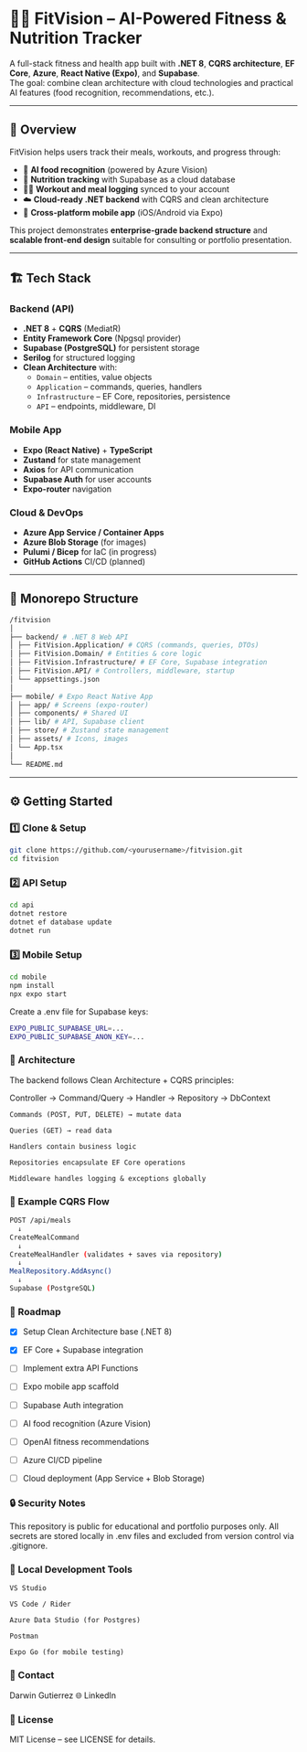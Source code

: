# 🏋️‍♂️ FitVision – AI-Powered Fitness & Nutrition Tracker

A full-stack fitness and health app built with **.NET 8**, **CQRS architecture**, **EF Core**, **Azure**, **React Native (Expo)**, and **Supabase**.  
The goal: combine clean architecture with cloud technologies and practical AI features (food recognition, recommendations, etc.).

---

## 🧠 Overview

FitVision helps users track their meals, workouts, and progress through:
- 📸 **AI food recognition** (powered by Azure Vision)
- 🥗 **Nutrition tracking** with Supabase as a cloud database
- 🏋️‍♀️ **Workout and meal logging** synced to your account
- ☁️ **Cloud-ready .NET backend** with CQRS and clean architecture
- 📱 **Cross-platform mobile app** (iOS/Android via Expo)

This project demonstrates **enterprise-grade backend structure** and **scalable front-end design** suitable for consulting or portfolio presentation.

---

## 🏗️ Tech Stack

### Backend (API)
- **.NET 8** + **CQRS** (MediatR)
- **Entity Framework Core** (Npgsql provider)
- **Supabase (PostgreSQL)** for persistent storage
- **Serilog** for structured logging
- **Clean Architecture** with:
  - `Domain` – entities, value objects
  - `Application` – commands, queries, handlers
  - `Infrastructure` – EF Core, repositories, persistence
  - `API` – endpoints, middleware, DI

### Mobile App
- **Expo (React Native)** + **TypeScript**
- **Zustand** for state management
- **Axios** for API communication
- **Supabase Auth** for user accounts
- **Expo-router** navigation

### Cloud & DevOps
- **Azure App Service / Container Apps**
- **Azure Blob Storage** (for images)
- **Pulumi / Bicep** for IaC (in progress)
- **GitHub Actions** CI/CD (planned)

---

## 📂 Monorepo Structure
```bash
/fitvision
│
├── backend/ # .NET 8 Web API
│ ├── FitVision.Application/ # CQRS (commands, queries, DTOs)
│ ├── FitVision.Domain/ # Entities & core logic
│ ├── FitVision.Infrastructure/ # EF Core, Supabase integration
│ ├── FitVision.API/ # Controllers, middleware, startup
│ └── appsettings.json
│
├── mobile/ # Expo React Native App
│ ├── app/ # Screens (expo-router)
│ ├── components/ # Shared UI
│ ├── lib/ # API, Supabase client
│ ├── store/ # Zustand state management
│ ├── assets/ # Icons, images
│ └── App.tsx
│
└── README.md
```


---

## ⚙️ Getting Started

### 1️⃣ Clone & Setup
```bash
git clone https://github.com/<yourusername>/fitvision.git
cd fitvision
```

### 2️⃣ API Setup
```bash
cd api
dotnet restore
dotnet ef database update
dotnet run
```

### 3️⃣ Mobile Setup
```bash
cd mobile
npm install
npx expo start
```

Create a .env file for Supabase keys:
```bash
EXPO_PUBLIC_SUPABASE_URL=...
EXPO_PUBLIC_SUPABASE_ANON_KEY=...
```

### 🧩 Architecture

The backend follows Clean Architecture + CQRS principles:

Controller → Command/Query → Handler → Repository → DbContext

    Commands (POST, PUT, DELETE) → mutate data

    Queries (GET) → read data

    Handlers contain business logic

    Repositories encapsulate EF Core operations

    Middleware handles logging & exceptions globally

### 🧠 Example CQRS Flow
```bash
POST /api/meals
  ↓
CreateMealCommand
  ↓
CreateMealHandler (validates + saves via repository)
  ↓
MealRepository.AddAsync()
  ↓
Supabase (PostgreSQL)
```

### 🧱 Roadmap

- [x] Setup Clean Architecture base (.NET 8)

- [x] EF Core + Supabase integration

- [ ] Implement extra API Functions

- [ ] Expo mobile app scaffold

- [ ] Supabase Auth integration

- [ ] AI food recognition (Azure Vision)

- [ ] OpenAI fitness recommendations

- [ ] Azure CI/CD pipeline

- [ ] Cloud deployment (App Service + Blob Storage)

### 🔒 Security Notes

This repository is public for educational and portfolio purposes only.
All secrets are stored locally in .env files and excluded from version control via .gitignore.

### 🧰 Local Development Tools

    VS Studio
    
    VS Code / Rider

    Azure Data Studio (for Postgres)

    Postman

    Expo Go (for mobile testing)

### 💬 Contact

Darwin Gutierrez
🌐 LinkedIn

### 📜 License

MIT License – see LICENSE
for details.